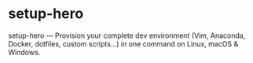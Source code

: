 # setup-hero
setup-hero — Provision your complete dev environment (Vim, Anaconda, Docker, dotfiles, custom scripts…) in one command on Linux, macOS &amp; Windows.
